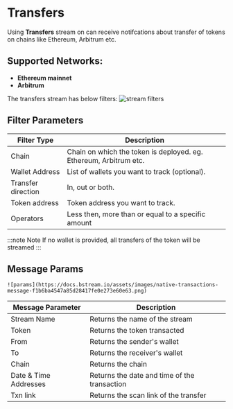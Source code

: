 # Transfers

Using **Transfers** stream on can receive notifcations about transfer of tokens on chains like Ethereum, Arbitrum etc.

## Supported Networks:

- **Ethereum mainnet**
- **Arbitrum**

The transfers stream has below filters:
![stream filters](https://cdn.discordapp.com/attachments/841605440038240276/1181900554759307294/image.png?ex=6582bdaa&is=657048aa&hm=6686a4d09f53219d93cd500b974d6a45b39d10e34c9e62c403bf7fcaa6e5406f&)

## Filter Parameters

| Filter Type        | Description                                                       |
| ------------------ | ----------------------------------------------------------------- |
| Chain              | Chain on which the token is deployed. eg. Ethereum, Arbitrum etc. |
| Wallet Address     | List of wallets you want to track (optional).                     |
| Transfer direction | In, out or both.                                                  |
| Token address      | Token address you want to track.                                  |
| Operators          | Less then, more than or equal to a specific amount                |

:::note Note
If no wallet is provided, all transfers of the token will be streamed
:::

## Message Params

    ![params](https://docs.bstream.io/assets/images/native-transactions-message-f1b6ba4547a85d28417fe0e273e60e63.png)

| Message Parameter     | Description                                  |
| --------------------- | -------------------------------------------- |
| Stream Name           | Returns the name of the stream               |
| Token                 | Returns the token transacted                 |
| From                  | Returns the sender's wallet                  |
| To                    | Returns the receiver's wallet                |
| Chain                 | Returns the chain                            |
| Date & Time Addresses | Returns the date and time of the transaction |
| Txn link              | Returns the scan link of the transfer        |
